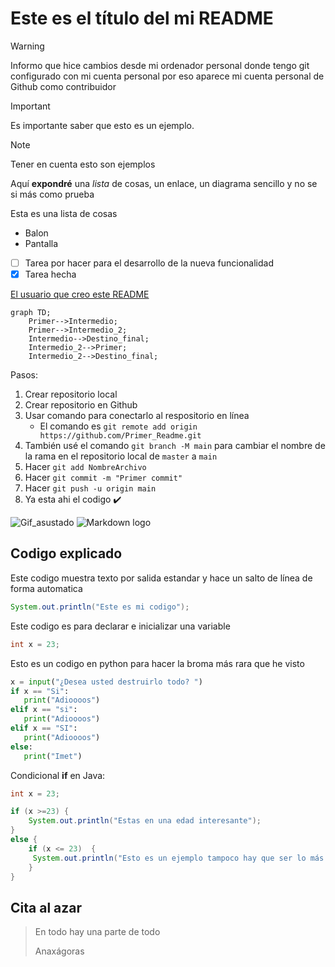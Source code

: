 # Este es el título del mi README

> [!WARNING]
> Informo que hice cambios desde mi ordenador personal donde tengo git configurado con mi cuenta personal por eso aparece mi cuenta personal de Github como contribuidor 

> [!IMPORTANT]
> Es importante saber que esto es un ejemplo.

> [!NOTE]
> Tener en cuenta esto son ejemplos 

Aquí **expondré** una *lista* de cosas, un enlace, un diagrama sencillo y no se si más como prueba

Esta es una lista de cosas

- Balon
- Pantalla
- [ ] Tarea por hacer para el desarrollo de la nueva funcionalidad
- [X] Tarea hecha

[El usuario que creo este README](https://github.com/Mestosc)

```mermaid
graph TD;
    Primer-->Intermedio;
    Primer-->Intermedio_2;
    Intermedio-->Destino_final;
    Intermedio_2-->Primer;
    Intermedio_2-->Destino_final;
```
Pasos:
1. Crear repositorio local
2. Crear repositorio en Github
3. Usar comando para conectarlo al respositorio en línea
   - El comando es `git remote add origin https://github.com/Primer_Readme.git`
4. También usé el comando `git branch -M main` para cambiar el nombre de la rama en el repositorio local de `master` a `main`	
5. Hacer `git add NombreArchivo`
6. Hacer `git commit -m "Primer commit"`
7. Hacer `git push -u origin main`
8. Ya esta ahi el codigo :heavy_check_mark:
 
![Gif_asustado](https://media.tenor.com/kViNoEitLToAAAAi/peepo-nervous.gif)
![Markdown logo](https://encrypted-tbn0.gstatic.com/images?q=tbn:ANd9GcQ3rGrxyxwbrtTBpYMrONJWKKZaxjtd2nRqKg&s)

## Codigo explicado
Este codigo muestra texto por salida estandar y hace un salto de línea de forma automatica

```java
System.out.println("Este es mi codigo");
```

Este codigo es para declarar e inicializar una variable

```java
int x = 23;
```

Esto es un codigo en python para hacer la broma más rara que he visto

```python
x = input("¿Desea usted destruirlo todo? ")
if x == "Si":
   print("Adioooos")
elif x == "si":
   print("Adioooos")
elif x == "SI":
   print("Adioooos")
else:
   print("Imet")

```
Condicional **if** en Java:
```java
int x = 23;

if (x >=23) {
    System.out.println("Estas en una edad interesante");
}
else {
    if (x <= 23)  {
     System.out.println("Esto es un ejemplo tampoco hay que ser lo más preciso" + x);   
    }
}
```


## Cita al azar

> En todo hay una parte de todo
> 
> Anaxágoras

